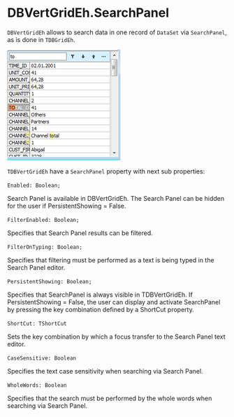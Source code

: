 # DBVertGridEh.SearchPanel

`DBVertGridEh` allows to search data in one record of `DataSet` via `SearchPanel`, as is done in `TDBGridEh`.

![](../../images/clip0037.png)


`TDBVertGridEh` have a `SearchPanel` property with next sub properties:

`Enabled: Boolean;`

<sh>
Search Panel is available in DBVertGridEh. The Search Panel can be hidden for the user if PersistentShowing = False.
</sh>

`FilterEnabled: Boolean;`

<sh>
Specifies that Search Panel results can be filtered.
</sh>

`FilterOnTyping: Boolean;`

<sh>
Specifies that filtering must be performed as a text is being typed in the Search Panel editor.
</sh>

`PersistentShowing: Boolean;`

<sh>
Specifies that SearchPanel is always visible in TDBVertGridEh. If PersistentShowing = False, the user can display and activate SearchPanel by pressing the key combination defined by a ShortCut property.
</sh>

`ShortCut: TShortCut`

<sh>
Sets the key combination by which a focus transfer to the Search Panel text editor.
</sh>

`CaseSensitive: Boolean`

<sh>
Specifies the text case sensitivity when searching via Search Panel.
</sh>

`WholeWords: Boolean `

<sh>
Specifies that the search must be performed by the whole words when searching via Search Panel.
</sh>

